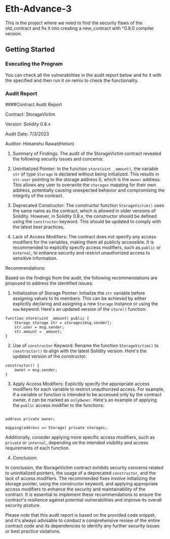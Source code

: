 # Eth-Advance-3

This is the project where we need to find the security flaws of the old_contract and fix it into creating a new_contract with ^0.8.0 compiler version.

## Getting Started

### Executing the Program

You can check all the vulnerabilities in the audit report below and fix it with the specified and then run it on remix to check the functionality.

### Audit Report

####Contract Audit Report

Contract: StorageVictim

Version: Solidity 0.8.x

Audit Date: 7/3/2023

Auditor: Himanshu Rawat(Helsin)

1. Summary of Findings:
The audit of the StorageVictim contract revealed the following security issues and concerns:

1. Uninitialized Pointer:
In the function `store(uint _amount)`, the variable `str` of type `Storage` is declared without being initialized. This results in `str.user` pointing to the storage address 0, which is the `owner` address. This allows any user to overwrite the `storages` mapping for their own address, potentially causing unexpected behavior and compromising the integrity of the contract.

2. Deprecated Constructor:
The constructor function `StorageVictim()` uses the same name as the contract, which is allowed in older versions of Solidity. However, in Solidity 0.8.x, the constructor should be defined using the `constructor` keyword. This should be updated to comply with the latest best practices.

3. Lack of Access Modifiers:
The contract does not specify any access modifiers for the variables, making them all publicly accessible. It is recommended to explicitly specify access modifiers, such as `public` or `external`, to enhance security and restrict unauthorized access to sensitive information.

Recommendations:

Based on the findings from the audit, the following recommendations are proposed to address the identified issues:

1. Initialization of Storage Pointer:
Initialize the `str` variable before assigning values to its members. This can be achieved by either explicitly declaring and assigning a new `Storage` instance or using the `new` keyword. Here's an updated version of the `store()` function:

```solidity
function store(uint _amount) public {
    Storage storage str = storages[msg.sender];
    str.user = msg.sender;
    str.amount = _amount;
}
```

2. Use of `constructor` Keyword:
Rename the function `StorageVictim()` to `constructor()` to align with the latest Solidity version. Here's the updated version of the constructor:

```solidity
constructor() {
    owner = msg.sender;
}
```
3. Apply Access Modifiers:
Explicitly specify the appropriate access modifiers for each variable to restrict unauthorized access. For example, if a variable or function is intended to be accessed only by the contract owner, it can be marked as `onlyOwner`. Here's an example of applying the `public` access modifier to the functions:

```solidity

address private owner;

mapping(address => Storage) private storages;

```
Additionally, consider applying more specific access modifiers, such as `private` or `internal`, depending on the intended visibility and access requirements of each function.

4. Conclusion:

In conclusion, the StorageVictim contract exhibits security concerns related to uninitialized pointers, the usage of a deprecated `constructor`, and the lack of access modifiers. The recommended fixes involve initializing the storage pointer, using the constructor keyword, and applying appropriate access modifiers to enhance the security and maintainability of the contract. It is essential to implement these recommendations to ensure the contract's resilience against potential vulnerabilities and improve its overall security posture.

Please note that this audit report is based on the provided code snippet, and it's always advisable to conduct a comprehensive review of the entire contract code and its dependencies to identify any further security issues or best practice violations.
